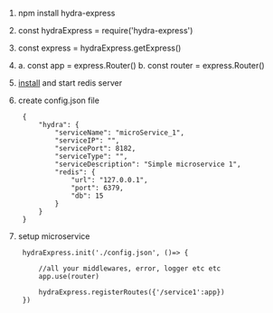 1. npm install hydra-express
2. const hydraExpress = require('hydra-express')
3. const express = hydraExpress.getExpress()

4. 
    a. const app = express.Router()
    b. const router = express.Router()

5. [install](https://github.com/microsoftarchive/redis/releases/latest) and start redis server

6. create config.json file

        {
            "hydra": {
                "serviceName": "microService_1",
                "serviceIP": "",
                "servicePort": 8182,
                "serviceType": "",
                "serviceDescription": "Simple microservice 1",
                "redis": {
                    "url": "127.0.0.1",
                    "port": 6379,
                    "db": 15
                }
            }
        }
        

7. setup microservice

        hydraExpress.init('./config.json', ()=> {

            //all your middlewares, error, logger etc etc
            app.use(router)

            hydraExpress.registerRoutes({'/service1':app})
        })
